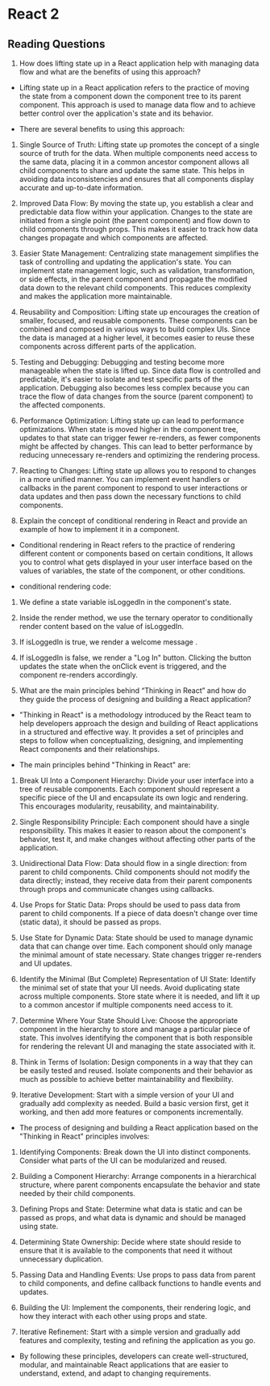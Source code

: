 # React 2
## Reading Questions
1. How does lifting state up in a React application help with managing data flow and what are the benefits of using this approach?
   
* Lifting state up in a React application refers to the practice of moving the state from a component down the component tree to its parent component. This approach is used to manage data flow and to achieve better control over the application's state and its behavior.
  
* There are several benefits to using this approach:

1. Single Source of Truth: Lifting state up promotes the concept of a single source of truth for the data. When multiple components need access to the same data, placing it in a common ancestor component allows all child components to share and update the same state. This helps in avoiding data inconsistencies and ensures that all components display accurate and up-to-date information.

2. Improved Data Flow: By moving the state up, you establish a clear and predictable data flow within your application. Changes to the state are initiated from a single point (the parent component) and flow down to child components through props. This makes it easier to track how data changes propagate and which components are affected.

3. Easier State Management: Centralizing state management simplifies the task of controlling and updating the application's state. You can implement state management logic, such as validation, transformation, or side effects, in the parent component and propagate the modified data down to the relevant child components. This reduces complexity and makes the application more maintainable.

4. Reusability and Composition: Lifting state up encourages the creation of smaller, focused, and reusable components. These components can be combined and composed in various ways to build complex UIs. Since the data is managed at a higher level, it becomes easier to reuse these components across different parts of the application.

5. Testing and Debugging: Debugging and testing become more manageable when the state is lifted up. Since data flow is controlled and predictable, it's easier to isolate and test specific parts of the application. Debugging also becomes less complex because you can trace the flow of data changes from the source (parent component) to the affected components.

6. Performance Optimization: Lifting state up can lead to performance optimizations. When state is moved higher in the component tree, updates to that state can trigger fewer re-renders, as fewer components might be affected by changes. This can lead to better performance by reducing unnecessary re-renders and optimizing the rendering process.

7. Reacting to Changes: Lifting state up allows you to respond to changes in a more unified manner. You can implement event handlers or callbacks in the parent component to respond to user interactions or data updates and then pass down the necessary functions to child components.

2. Explain the concept of conditional rendering in React and provide an example of how to implement it in a component.
   
* Conditional rendering in React refers to the practice of rendering different content or components based on certain conditions, It allows you to control what gets displayed in your user interface based on the values of variables, the state of the component, or other conditions.
  
* conditional rendering code:
1. We define a state variable isLoggedIn in the component's state.
2. Inside the render method, we use the ternary operator to conditionally render content based on the value of isLoggedIn.
3. If isLoggedIn is true, we render a welcome message .
4. If isLoggedIn is false, we render a "Log In" button. Clicking the button updates the state when the onClick event is triggered, and the component re-renders accordingly.
   
3. What are the main principles behind “Thinking in React” and how do they guide the process of designing and building a React application?
   
* "Thinking in React" is a methodology introduced by the React team to help developers approach the design and building of React applications in a structured and effective way. It provides a set of principles and steps to follow when conceptualizing, designing, and implementing React components and their relationships.
  
* The main principles behind "Thinking in React" are:
1. Break UI Into a Component Hierarchy: Divide your user interface into a tree of reusable components. Each component should represent a specific piece of the UI and encapsulate its own logic and rendering. This encourages modularity, reusability, and maintainability.

2. Single Responsibility Principle: Each component should have a single responsibility. This makes it easier to reason about the component's behavior, test it, and make changes without affecting other parts of the application.

3. Unidirectional Data Flow: Data should flow in a single direction: from parent to child components. Child components should not modify the data directly; instead, they receive data from their parent components through props and communicate changes using callbacks.

4. Use Props for Static Data: Props should be used to pass data from parent to child components. If a piece of data doesn't change over time (static data), it should be passed as props.

5. Use State for Dynamic Data: State should be used to manage dynamic data that can change over time. Each component should only manage the minimal amount of state necessary. State changes trigger re-renders and UI updates.

6. Identify the Minimal (But Complete) Representation of UI State: Identify the minimal set of state that your UI needs. Avoid duplicating state across multiple components. Store state where it is needed, and lift it up to a common ancestor if multiple components need access to it.

7. Determine Where Your State Should Live: Choose the appropriate component in the hierarchy to store and manage a particular piece of state. This involves identifying the component that is both responsible for rendering the relevant UI and managing the state associated with it.

8. Think in Terms of Isolation: Design components in a way that they can be easily tested and reused. Isolate components and their behavior as much as possible to achieve better maintainability and flexibility.

9. Iterative Development: Start with a simple version of your UI and gradually add complexity as needed. Build a basic version first, get it working, and then add more features or components incrementally.

* The process of designing and building a React application based on the "Thinking in React" principles involves:

1. Identifying Components: Break down the UI into distinct components. Consider what parts of the UI can be modularized and reused.

2. Building a Component Hierarchy: Arrange components in a hierarchical structure, where parent components encapsulate the behavior and state needed by their child components.

3. Defining Props and State: Determine what data is static and can be passed as props, and what data is dynamic and should be managed using state.

4. Determining State Ownership: Decide where state should reside to ensure that it is available to the components that need it without unnecessary duplication.

5. Passing Data and Handling Events: Use props to pass data from parent to child components, and define callback functions to handle events and updates.

6. Building the UI: Implement the components, their rendering logic, and how they interact with each other using props and state.

7. Iterative Refinement: Start with a simple version and gradually add features and complexity, testing and refining the application as you go.

* By following these principles, developers can create well-structured, modular, and maintainable React applications that are easier to understand, extend, and adapt to changing requirements.

